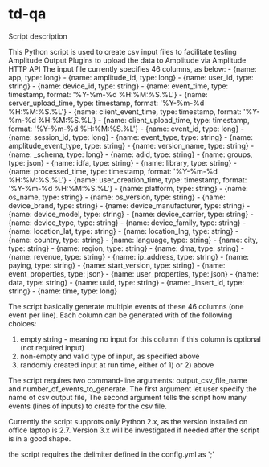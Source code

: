 # td-qa

Script description

This Python script is used to create csv input files to facilitate testing Amplitude Output Plugins to upload the  data to Amplitude via Amplitude HTTP API
The input file currently specifies 46 columns, as below:
    - {name: app, type: long}
    - {name: amplitude_id, type: long}
    - {name: user_id, type: string}
    - {name: device_id, type: string}
    - {name: event_time, type: timestamp, format: '%Y-%m-%d %H:%M:%S.%L'}
    - {name: server_upload_time, type: timestamp, format: '%Y-%m-%d %H:%M:%S.%L'}
    - {name: client_event_time, type: timestamp, format: '%Y-%m-%d %H:%M:%S.%L'}
    - {name: client_upload_time, type: timestamp, format: '%Y-%m-%d %H:%M:%S.%L'}
    - {name: event_id, type: long}
    - {name: session_id, type: long}
    - {name: event_type, type: string}
    - {name: amplitude_event_type, type: string}
    - {name: version_name, type: string}
    - {name: _schema, type: long}
    - {name: adid, type: string}
    - {name: groups, type: json}
    - {name: idfa, type: string}
    - {name: library, type: string}
    - {name: processed_time, type: timestamp, format: '%Y-%m-%d %H:%M:%S.%L'}
    - {name: user_creation_time, type: timestamp, format: '%Y-%m-%d %H:%M:%S.%L'}
    - {name: platform, type: string}
    - {name: os_name, type: string}
    - {name: os_version, type: string}
    - {name: device_brand, type: string}
    - {name: device_manufacturer, type: string}
    - {name: device_model, type: string}
    - {name: device_carrier, type: string}
    - {name: device_type, type: string}
    - {name: device_family, type: string}
    - {name: location_lat, type: string}
    - {name: location_lng, type: string}
    - {name: country, type: string}
    - {name: language, type: string}
    - {name: city, type: string}
    - {name: region, type: string}
    - {name: dma, type: string}
    - {name: revenue, type: string}
    - {name: ip_address, type: string}
    - {name: paying, type: string}
    - {name: start_version, type: string}
    - {name: event_properties, type: json}
    - {name: user_properties, type: json}
    - {name: data, type: string}
    - {name: uuid, type: string}
    - {name: _insert_id, type: string}
    - {name: time, type: long}

The script basically generate multiple events of these 46 columns (one event per line).
Each column can be generated with of the following choices:
   1)  empty string -  meaning no input for this column if this column is optional (not required input)
   2)  non-empty and valid type of input, as specified above
   3)  randomly created input at run time, either of 1) or 2) above

The script requires two command-line arguments:   output_csv_file_name and number_of_events_to_generate.
The first argument let user specify the name of csv output file,
The second argument tells the script how many events (lines of inputs) to create for the csv file.

Currently the script supprots only Python 2.x, as the version installed on office laptop is 2.7.
Version 3.x will be investigated if needed after the script is in a good shape.

the script requires the delimiter defined in the config.yml as ';'


